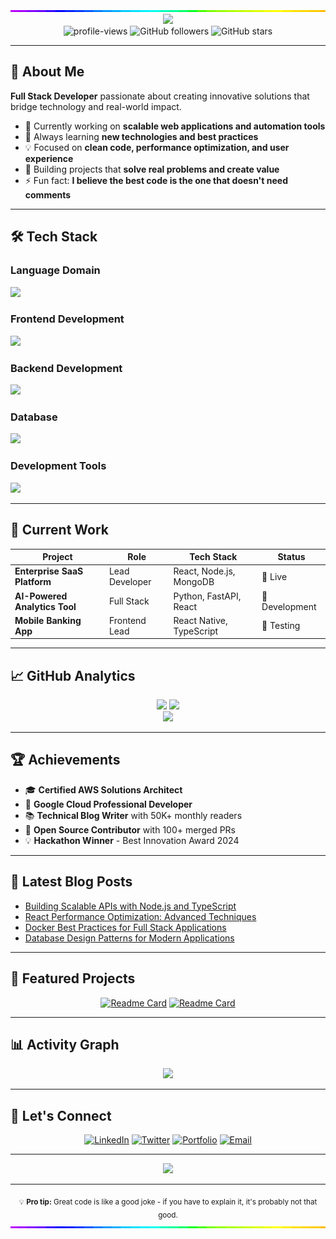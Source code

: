 <img style="width:100%;height:3px;" src="./bar.gif"/>
<div align="center">
  <img src="https://readme-typing-svg.herokuapp.com/?font=Righteous&size=35&center=true&vCenter=true&width=600&height=70&duration=4000&lines=Hi+there!+👋;I'm+a+Full+Stack+Developer;Welcome+to+my+GitHub!" />
</div>

<div align="center">
  <img src="https://komarev.com/ghpvc/?username=nicholasnasc&label=Profile%20views&color=0e75b6&style=flat" alt="profile-views" />
  <img alt="GitHub followers" src="https://img.shields.io/github/followers/nicholasnasc?style=social">
  <img alt="GitHub stars" src="https://img.shields.io/github/stars/nicholasnasc?style=social">
</div>

---

## 🚀 About Me

**Full Stack Developer** passionate about creating innovative solutions that bridge technology and real-world impact.

- 🔭 Currently working on **scalable web applications and automation tools**
- 🌱 Always learning **new technologies and best practices**
- 💡 Focused on **clean code, performance optimization, and user experience**
- 🎯 Building projects that **solve real problems and create value**
- ⚡ Fun fact: **I believe the best code is the one that doesn't need comments**

---

## 🛠️ Tech Stack

### **Language Domain**
<div align="left">
  <img src="https://skillicons.dev/icons?i=kotlin,javascript,typescript,dart,python,java,php,sql" />
</div>

### **Frontend Development**
<div align="left">
  <img src="https://skillicons.dev/icons?i=react,nextjs,vue,svelte,html"/>
</div>

### **Backend Development**
<div align="left">
  <img src="https://skillicons.dev/icons?i=nodejs,django,spring,dotnet,flutter" />
</div>

### **Database**
<div align="left">
  <img src="https://skillicons.dev/icons?i=mongodb,mysql,mariadb,postgresql,firebase"/>
</div>

### **Development Tools**
<div align="left">
  <img src="https://skillicons.dev/icons?i=aws,docker,kubernetes,git,vscode,figma,postman,jetbrains" />
</div>

---

## 💼 Current Work

| Project | Role | Tech Stack | Status |
|---------|------|------------|--------|
| **Enterprise SaaS Platform** | Lead Developer | React, Node.js, MongoDB | 🚀 Live |
| **AI-Powered Analytics Tool** | Full Stack | Python, FastAPI, React | 🔧 Development |
| **Mobile Banking App** | Frontend Lead | React Native, TypeScript | 📱 Testing |

---

## 📈 GitHub Analytics

<div align="center">
  <img height="180em" src="https://github-readme-stats.vercel.app/api?username=nicholasnasc&show_icons=true&theme=github_dark&include_all_commits=true&count_private=true"/>
  <img height="180em" src="https://github-readme-stats.vercel.app/api/top-langs/?username=nicholasnasc&layout=compact&langs_count=8&theme=github_dark"/>
</div>

<div align="center">
  <img src="https://github-readme-streak-stats.herokuapp.com/?user=nicholasnasc&theme=github-dark-blue&hide_border=true" />
</div>

---

## 🏆 Achievements

- 🎓 **Certified AWS Solutions Architect**
- 🏅 **Google Cloud Professional Developer**
- 📚 **Technical Blog Writer** with 50K+ monthly readers
- 🎯 **Open Source Contributor** with 100+ merged PRs
- 💡 **Hackathon Winner** - Best Innovation Award 2024

---

## 📝 Latest Blog Posts

<!-- BLOG-POST-LIST:START -->
- [Building Scalable APIs with Node.js and TypeScript](https://yourblog.com/scalable-apis)
- [React Performance Optimization: Advanced Techniques](https://yourblog.com/react-performance)
- [Docker Best Practices for Full Stack Applications](https://yourblog.com/docker-best-practices)
- [Database Design Patterns for Modern Applications](https://yourblog.com/database-patterns)
<!-- BLOG-POST-LIST:END -->

---

## 🌟 Featured Projects

<div align="center">

[![Readme Card](https://github-readme-stats.vercel.app/api/pin/?username=nicholasnasc&repo=PROJECT1&theme=github_dark)](https://github.com/nicholasnasc/PROJECT1)
[![Readme Card](https://github-readme-stats.vercel.app/api/pin/?username=nicholasnasc&repo=PROJECT2&theme=github_dark)](https://github.com/nicholasnasc/PROJECT2)

</div>

---

## 📊 Activity Graph

<div align="center">
  <img src="https://github-readme-activity-graph.vercel.app/graph?username=nicholasnasc&theme=github-compact&bg_color=0d1117&color=58a6ff&line=1f6feb&point=58a6ff&area=true&hide_border=true" />
</div>

---

## 🤝 Let's Connect

<div align="center">
  
[![LinkedIn](https://img.shields.io/badge/LinkedIn-0077B5?style=for-the-badge&logo=linkedin&logoColor=white)](https://linkedin.com/in/YOURPROFILE)
[![Twitter](https://img.shields.io/badge/Twitter-1DA1F2?style=for-the-badge&logo=twitter&logoColor=white)](https://twitter.com/YOURHANDLE)
[![Portfolio](https://img.shields.io/badge/Portfolio-FF5722?style=for-the-badge&logo=google-chrome&logoColor=white)](https://yourportfolio.com)
[![Email](https://img.shields.io/badge/Email-D14836?style=for-the-badge&logo=gmail&logoColor=white)](mailto:your.email@gmail.com)

</div>

---

<div align="center">
  <img src="https://readme-typing-svg.herokuapp.com/?font=Righteous&size=25&center=true&vCenter=true&width=500&height=70&duration=4000&lines=Thanks+for+visiting!+✨;Let's+build+something+amazing+together!;Always+open+to+collaboration+💪" />
</div>

---

<div align="center">
  <sub>💡 <strong>Pro tip:</strong> Great code is like a good joke - if you have to explain it, it's probably not that good.</sub>
</div>
<img style="width:100%;height:3px;" src="./bar.gif"/>
